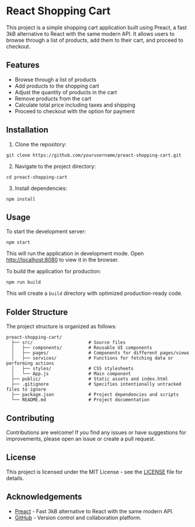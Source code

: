 
# React Shopping Cart

This project is a simple shopping cart application built using Preact, a fast 3kB alternative to React with the same modern API. It allows users to browse through a list of products, add them to their cart, and proceed to checkout.

## Features

- Browse through a list of products
- Add products to the shopping cart
- Adjust the quantity of products in the cart
- Remove products from the cart
- Calculate total price including taxes and shipping
- Proceed to checkout with the option for payment

## Installation

1. Clone the repository:

```
git clone https://github.com/yourusername/preact-shopping-cart.git
```

2. Navigate to the project directory:

```
cd preact-shopping-cart
```

3. Install dependencies:

```
npm install
```

## Usage

To start the development server:

```
npm start
```

This will run the application in development mode. Open [http://localhost:8080](http://localhost:8080) to view it in the browser.

To build the application for production:

```
npm run build
```

This will create a `build` directory with optimized production-ready code.

## Folder Structure

The project structure is organized as follows:

```
preact-shopping-cart/
  ├── src/                     # Source files
  │   ├── components/          # Reusable UI components
  │   ├── pages/               # Components for different pages/views
  │   ├── services/            # Functions for fetching data or performing actions
  │   ├── styles/              # CSS stylesheets
  │   └── App.js               # Main component
  ├── public/                  # Static assets and index.html
  ├── .gitignore               # Specifies intentionally untracked files to ignore
  ├── package.json             # Project dependencies and scripts
  └── README.md                # Project documentation
```

## Contributing

Contributions are welcome! If you find any issues or have suggestions for improvements, please open an issue or create a pull request.

## License

This project is licensed under the MIT License - see the [LICENSE](LICENSE) file for details.

## Acknowledgements

- [Preact](https://preactjs.com/) - Fast 3kB alternative to React with the same modern API.
- [GitHub](https://github.com/) - Version control and collaboration platform.

```
